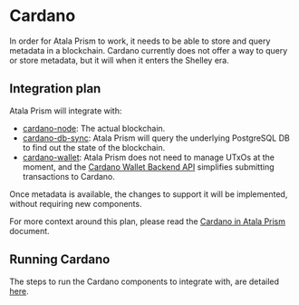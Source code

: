 # Cardano

In order for Atala Prism to work, it needs to be able to store and query
metadata in a blockchain. Cardano currently does not offer a way to query or
store metadata, but it will when it enters the Shelley era.

## Integration plan

Atala Prism will integrate with:
* [cardano-node](https://github.com/input-output-hk/cardano-node):
  The actual blockchain.
* [cardano-db-sync](https://github.com/input-output-hk/cardano-db-sync):
  Atala Prism will query the underlying PostgreSQL DB to find out the state of
  the blockchain.
* [cardano-wallet](https://github.com/input-output-hk/cardano-wallet):
  Atala Prism does not need to manage UTxOs at the moment, and the
  [Cardano Wallet Backend API](https://input-output-hk.github.io/cardano-wallet/api/edge/)
  simplifies submitting transactions to Cardano.

Once metadata is available, the changes to support it will be implemented,
without requiring new components.

For more context around this plan, please read the
[Cardano in Atala Prism](cardano-in-atala-prism.md)
document.

## Running Cardano

The steps to run the Cardano components to integrate with, are detailed
[here](run-cardano.md).
